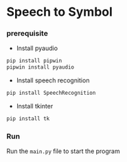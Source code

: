 # Speech to Symbol

### prerequisite

- Install pyaudio

```bash
pip install pipwin
pipwin install pyaudio
```

- Install speech recognition

```bash
pip install SpeechRecognition
```

- Install tkinter

```bash
pip install tk
```

### Run

Run the `main.py` file to start the program

